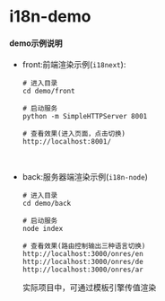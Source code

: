 # i18n-demo
#### demo示例说明

- front:前端渲染示例(`i18next`):

  ```
  # 进入目录
  cd demo/front

  # 启动服务
  python -m SimpleHTTPServer 8001

  # 查看效果(进入页面，点击切换)
  http://localhost:8001/
  ```

  ​

- back:服务器端渲染示例(`i18n-node`)

  ```
  # 进入目录
  cd demo/back

  # 启动服务
  node index

  # 查看效果(路由控制输出三种语言切换)
  http://localhost:3000/onres/en
  http://localhost:3000/onres/de
  http://localhost:3000/onres/ar
  ```

  实际项目中，可通过模板引擎传值渲染

  ​

  ​